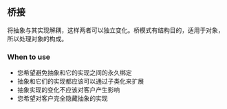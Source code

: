 ## 桥接

将抽象与其实现解耦，这样两者可以独立变化。桥模式有结构目的，适用于对象，所以处理对象的构成。

### When to use

* 您希望避免抽象和它的实现之间的永久绑定
* 抽象和它们的实现都应该可以通过子类化来扩展
* 抽象实现的变化不应该对客户产生影响
* 您希望对客户完全隐藏抽象的实现
